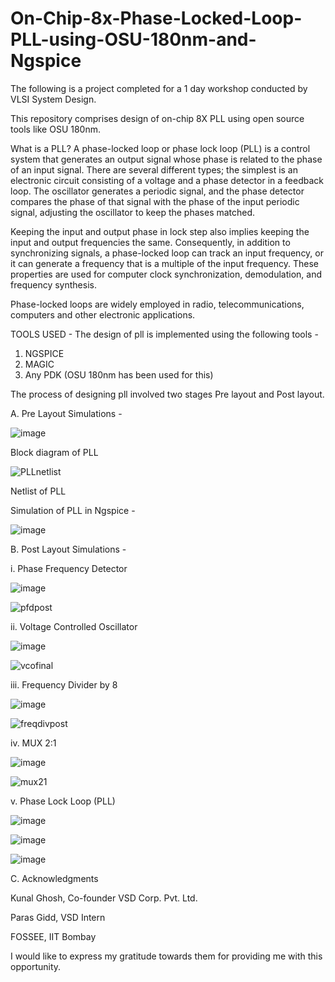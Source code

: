 # On-Chip-8x-Phase-Locked-Loop-PLL-using-OSU-180nm-and-Ngspice

The following is a project completed for a 1 day workshop conducted by VLSI System Design. 

This repository comprises design of on-chip 8X PLL using open source tools like OSU 180nm.

What is a PLL?
A phase-locked loop or phase lock loop (PLL) is a control system that generates an output signal whose phase is related to the phase of an input signal. There are several different types; the simplest is an electronic circuit consisting of a voltage  and a phase detector in a feedback loop. The oscillator generates a periodic signal, and the phase detector compares the phase of that signal with the phase of the input periodic signal, adjusting the oscillator to keep the phases matched.

Keeping the input and output phase in lock step also implies keeping the input and output frequencies the same. Consequently, in addition to synchronizing signals, a phase-locked loop can track an input frequency, or it can generate a frequency that is a multiple of the input frequency. These properties are used for computer clock synchronization, demodulation, and frequency synthesis.

Phase-locked loops are widely employed in radio, telecommunications, computers and other electronic applications.

TOOLS USED -
The design of pll is implemented using the following tools -
1. NGSPICE
2. MAGIC
3. Any PDK (OSU 180nm has been used for this)

The process of designing pll involved two stages Pre layout and Post layout. 

A. Pre Layout Simulations -

![image](https://user-images.githubusercontent.com/87768763/137958332-8305d06c-a3cc-4c66-b895-0feda923589e.png)

Block diagram of PLL

![PLLnetlist](https://user-images.githubusercontent.com/87768763/137961936-b2195510-341f-4781-859e-eb3535a03dfa.png)

Netlist of PLL 

Simulation of PLL in Ngspice -

![image](https://user-images.githubusercontent.com/87768763/137958612-385dd941-7b17-4857-8fcb-378d7b813f93.png)

B. Post Layout Simulations -

i. Phase Frequency Detector

![image](https://user-images.githubusercontent.com/87768763/137962106-f8f74955-9dfb-4f0d-90ce-135b4a4790e6.png)

![pfdpost](https://user-images.githubusercontent.com/87768763/137962181-aafd0e24-04e6-4aeb-9de1-8fdcab2133c1.png)

ii. Voltage Controlled Oscillator

![image](https://user-images.githubusercontent.com/87768763/137962264-d69039e6-013c-4513-a17e-e1e1a695c28b.png)

![vcofinal](https://user-images.githubusercontent.com/87768763/137962297-fa5cef00-7809-4147-a3a3-4e5cfba7b68b.png)

iii. Frequency Divider by 8

![image](https://user-images.githubusercontent.com/87768763/137962366-bb1ae54f-04a1-4f27-8ce2-0bcd00d617f9.png)

![freqdivpost](https://user-images.githubusercontent.com/87768763/137962388-7b26bf0b-3acd-45f8-afdb-10c7ae410af2.png)

iv. MUX 2:1

![image](https://user-images.githubusercontent.com/87768763/137962422-845ac4cb-5c43-415e-ad5d-828a6d0956e4.png)

![mux21](https://user-images.githubusercontent.com/87768763/137962457-eeffa5f8-dffd-432b-82d0-fae996d1ad41.png)

v. Phase Lock Loop (PLL)

![image](https://user-images.githubusercontent.com/87768763/137962519-f951e04e-237d-4f2c-8823-f9a1a4497187.png)

![image](https://user-images.githubusercontent.com/87768763/137962566-b0767ce7-bc23-414e-bffe-8b54fc7e9169.png)

![image](https://user-images.githubusercontent.com/87768763/137962596-9bd7ed86-0c4d-460d-ae57-6bb20c3ef2da.png)

C. Acknowledgments

Kunal Ghosh, Co-founder VSD Corp. Pvt. Ltd.

Paras Gidd, VSD Intern 

FOSSEE, IIT Bombay 

I would like to express my gratitude towards them for providing me with this opportunity.

